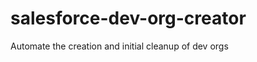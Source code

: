 salesforce-dev-org-creator
==========================

Automate the creation and initial cleanup of dev orgs

